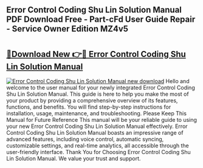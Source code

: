 ## Error Control Coding Shu Lin Solution Manual PDF Download Free - Part-cFd User Guide Repair - Service Owner Edition MZ4v5

# <h2><a href="http://bc49895.oget.top/?id=Error+Control+Coding+Shu+Lin+Solution+Manual">🔗Download New 👉🔴 Error Control Coding Shu Lin Solution Manual</a></h2>

[![Error Control Coding Shu Lin Solution Manual new download](https://i.imgur.com/5g1atiW.png)](http://bc49895.oget.top/?id=Error+Control+Coding+Shu+Lin+Solution+Manual)
Hello and welcome to the user manual for your newly integrated Error Control Coding Shu Lin Solution Manual. This guide is here to help you make the most of your product by providing a comprehensive overview of its features, functions, and benefits. You will find step-by-step instructions for installation, usage, maintenance, and troubleshooting. Please Keep This Manual for Future Reference This manual will be your reliable guide to using your new Error Control Coding Shu Lin Solution Manual effectively. Error Control Coding Shu Lin Solution Manual boasts an impressive range of advanced features, including voice control, automatic syncing, customizable settings, and real-time analytics, all accessible through the user-friendly interface. Thank You for Choosing Error Control Coding Shu Lin Solution Manual. We value your trust and support.
